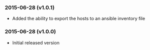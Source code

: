 ### 2015-06-28 (v1.0.1)

* Added the ability to export the hosts to an ansible inventory file

### 2015-06-28 (v1.0.0)

* Initial released version

